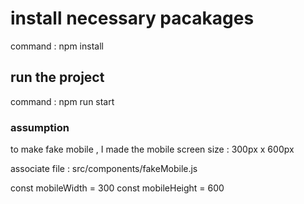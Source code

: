 # install necessary pacakages 

command : npm install

## run the project

command : npm run start


### assumption
to make fake mobile , I made the mobile screen size :  300px x 600px

associate file : src/components/fakeMobile.js

  const mobileWidth  = 300
  const mobileHeight = 600